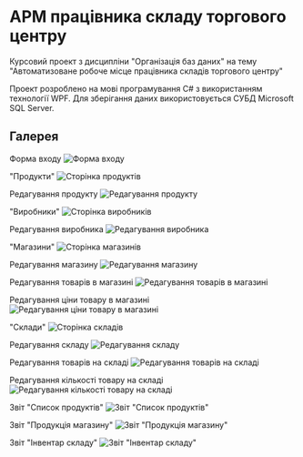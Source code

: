# АРМ працівника складу торгового центру
Курсовий проект з дисципліни "Організація баз даних" на тему "Автоматизоване робоче місце працівника складів торгового центру"

Проект розроблено на мові програмування C# з використанням технології WPF. Для зберігання даних використовується СУБД Microsoft SQL Server.

## Галерея

Форма входу
![Форма входу](docs/Screenshot1.png)

"Продукти"
![Сторінка продуктів](docs/Screenshot2.png)

Редагування продукту
![Редагування продукту](docs/Screenshot3.png)

"Виробники"
![Сторінка виробників](docs/Screenshot4.png)

Редагування виробника
![Редагування виробника](docs/Screenshot5.png)

"Магазини"
![Сторінка магазинів](docs/Screenshot6.png)

Редагування магазину
![Редагування магазину](docs/Screenshot7.png)

Редагування товарів в магазині
![Редагування товарів в магазині](docs/Screenshot8.png)

Редагування ціни товару в магазині
![Редагування ціни товару в магазині](docs/Screenshot9.png)

"Склади"
![Сторінка складів](docs/Screenshot10.png)

Редагування складу
![Редагування складу](docs/Screenshot11.png)

Редагування товарів на складі
![Редагування товарів на складі](docs/Screenshot12.png)

Редагування кількості товару на складі
![Редагування кількості товару на складі](docs/Screenshot13.png)

Звіт "Список продуктів"
![Звіт "Список продуктів"](docs/Screenshot14.png)

Звіт "Продукція магазину"
![Звіт "Продукція магазину"](docs/Screenshot15.png)

Звіт "Інвентар складу"
![Звіт "Інвентар складу"](docs/Screenshot16.png)